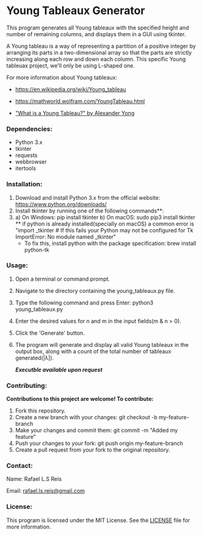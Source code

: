 # Young Tableaux Generator 
This program generates all Young tableaux with the specified height and number of remaining columns, 
and displays them in a GUI using tkinter. 

A Young tableau is a way of representing a partition of a positive integer by arranging its parts
in a two-dimensional array so that the parts are strictly increasing along each row and down each column.
This specific Young tableuax project, we'll only be using L-shaped one.

For more information about Young tableaux: 
   
   * https://en.wikipedia.org/wiki/Young_tableau
   
   * https://mathworld.wolfram.com/YoungTableau.html
   
   * ["What is a Young Tableau?" by Alexander Yong](https://www.ams.org/notices/200702/whatis-yong.pdf)

### Dependencies:
- Python 3.x
- tkinter
- requests
- webbrowser
- itertools

### Installation:
1. Download and install Python 3.x from the official website: https://www.python.org/downloads/
2. Install tkinter by running one of the following commands**:
3. a) On Windows: pip install tkinter
   b) On macOS: sudo pip3 install tkinter
     ** if python is already installed(specially on macOS) a common error is 
     "import _tkinter # If this fails your Python may not be configured for Tk
     ImportError: No module named _tkinter"
     - To fix this, install python with the package specification: brew install python-tk
   
### Usage:
1. Open a terminal or command prompt.
2. Navigate to the directory containing the young_tableaux.py file.
3. Type the following command and press Enter: python3 young_tableaux.py
4. Enter the desired values for n and m in the input fields(m & n > 0). 
5. Click the 'Generate' button.
6. The program will generate and display all valid Young tableaux in the output box, 
   along with a count of the total number of tableaux generated(|λ|).
   
   ***Executble available upon request***
   
### Contributing:

**Contributions to this project are welcome! To contribute:**

1. Fork this repository.
2. Create a new branch with your changes: git checkout -b my-feature-branch
3. Make your changes and commit them: git commit -m "Added my feature"
4. Push your changes to your fork: git push origin my-feature-branch
5. Create a pull request from your fork to the original repository.


### Contact:
Name: Rafael L.S Reis

Email: rafael.ls.reis@gmail.com

### License:
This program is licensed under the MIT License. See the [LICENSE](LICENSE.txt) file for more information.
